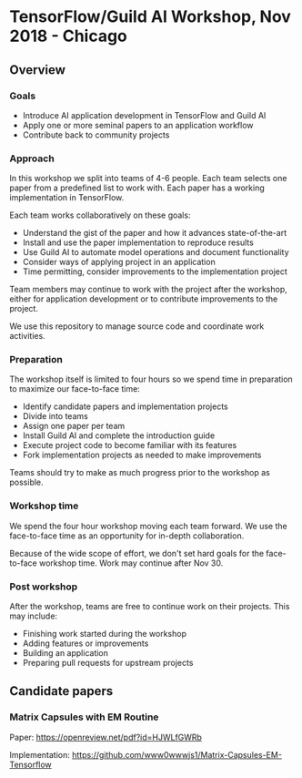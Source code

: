 # TensorFlow/Guild AI Workshop, Nov 2018 - Chicago

## Overview

### Goals

- Introduce AI application development in TensorFlow and Guild AI
- Apply one or more seminal papers to an application workflow
- Contribute back to community projects

### Approach

In this workshop we split into teams of 4-6 people. Each team selects
one paper from a predefined list to work with. Each paper has a
working implementation in TensorFlow.

Each team works collaboratively on these goals:

- Understand the gist of the paper and how it advances
  state-of-the-art
- Install and use the paper implementation to reproduce results
- Use Guild AI to automate model operations and document functionality
- Consider ways of applying project in an application
- Time permitting, consider improvements to the implementation project

Team members may continue to work with the project after the workshop,
either for application development or to contribute improvements to
the project.

We use this repository to manage source code and coordinate work
activities.

### Preparation

The workshop itself is limited to four hours so we spend time in
preparation to maximize our face-to-face time:

- Identify candidate papers and implementation projects
- Divide into teams
- Assign one paper per team
- Install Guild AI and complete the introduction guide
- Execute project code to become familiar with its features
- Fork implementation projects as needed to make improvements

Teams should try to make as much progress prior to the workshop as
possible.

### Workshop time

We spend the four hour workshop moving each team forward. We use the
face-to-face time as an opportunity for in-depth collaboration.

Because of the wide scope of effort, we don't set hard goals for the
face-to-face workshop time. Work may continue after Nov 30.

### Post workshop

After the workshop, teams are free to continue work on their
projects. This may include:

- Finishing work started during the workshop
- Adding features or improvements
- Building an application
- Preparing pull requests for upstream projects

## Candidate papers

### Matrix Capsules with EM Routine

Paper: https://openreview.net/pdf?id=HJWLfGWRb

Implementation: https://github.com/www0wwwjs1/Matrix-Capsules-EM-Tensorflow
